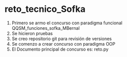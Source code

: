 # reto_tecnico_Sofka
1. Primero se armo el concurso con paradigma funcional QQSM_funciones_sofka_MBernal
2. Se hicieron pruebas
3. Se creo repositorio git para revisión de versiones
4. Se comenzo a crear concurso con paradigma OOP
5. El Documento principal de concurso es: reto.py
